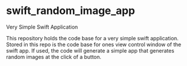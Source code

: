 # swift_random_image_app
Very Simple Swift Application

This repository holds the code base for a very simple swift application. Stored in this repo is the code base for ones
view control window of the swift app. If used, the code will generate a simple app that generates random images at the
click of a button. 

